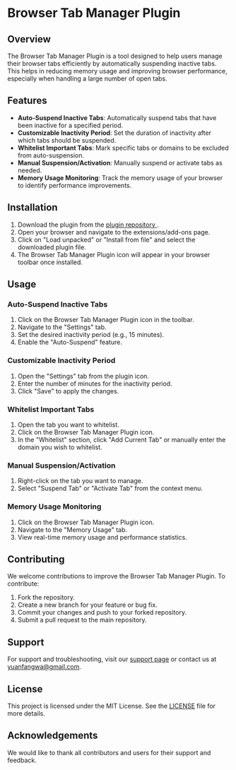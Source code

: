 # Browser Tab Manager Plugin

## Overview
The Browser Tab Manager Plugin is a tool designed to help users manage their browser tabs efficiently by automatically suspending inactive tabs. This helps in reducing memory usage and improving browser performance, especially when handling a large number of open tabs.

## Features
- **Auto-Suspend Inactive Tabs**: Automatically suspend tabs that have been inactive for a specified period.
- **Customizable Inactivity Period**: Set the duration of inactivity after which tabs should be suspended.
- **Whitelist Important Tabs**: Mark specific tabs or domains to be excluded from auto-suspension.
- **Manual Suspension/Activation**: Manually suspend or activate tabs as needed.
- **Memory Usage Monitoring**: Track the memory usage of your browser to identify performance improvements.

## Installation
1. Download the plugin from the [plugin repository ](https://github.com/Alleyway-boop/CustomizeChromePlugin).
2. Open your browser and navigate to the extensions/add-ons page.
3. Click on "Load unpacked" or "Install from file" and select the downloaded plugin file.
4. The Browser Tab Manager Plugin icon will appear in your browser toolbar once installed.

## Usage
### Auto-Suspend Inactive Tabs
1. Click on the Browser Tab Manager Plugin icon in the toolbar.
2. Navigate to the "Settings" tab.
3. Set the desired inactivity period (e.g., 15 minutes).
4. Enable the "Auto-Suspend" feature.

### Customizable Inactivity Period
1. Open the "Settings" tab from the plugin icon.
2. Enter the number of minutes for the inactivity period.
3. Click "Save" to apply the changes.

### Whitelist Important Tabs
1. Open the tab you want to whitelist.
2. Click on the Browser Tab Manager Plugin icon.
3. In the "Whitelist" section, click "Add Current Tab" or manually enter the domain you wish to whitelist.

### Manual Suspension/Activation
1. Right-click on the tab you want to manage.
2. Select "Suspend Tab" or "Activate Tab" from the context menu.

### Memory Usage Monitoring
1. Click on the Browser Tab Manager Plugin icon.
2. Navigate to the "Memory Usage" tab.
3. View real-time memory usage and performance statistics.

## Contributing
We welcome contributions to improve the Browser Tab Manager Plugin. To contribute:
1. Fork the repository.
2. Create a new branch for your feature or bug fix.
3. Commit your changes and push to your forked repository.
4. Submit a pull request to the main repository.

## Support
For support and troubleshooting, visit our [support page](https://github.com/Alleyway-boop/CustomizeChromePlugin) or contact us at yuanfangwa@gmail.com.

## License
This project is licensed under the MIT License. See the [LICENSE](https://github.com/Alleyway-boop/CustomizeChromePlugin/blob/master/LICENSE) file for more details.

## Acknowledgements
We would like to thank all contributors and users for their support and feedback.